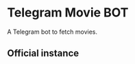 # Telegram Movie BOT

A Telegram bot to fetch movies.

## Official instance

 [M1]: https://t.me/m1_2022_bot
